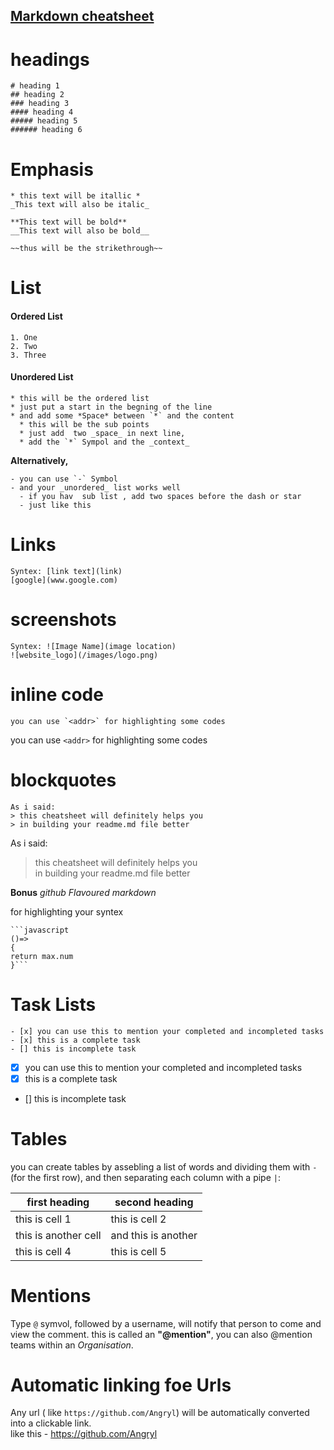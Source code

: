 ## [Markdown cheatsheet](https://github.com/Angryl/Readme-styling/edit/main/README.md)

# headings
```
# heading 1
## heading 2
### heading 3
#### heading 4
##### heading 5
###### heading 6
```
# Emphasis
```
* this text will be itallic *
_This text will also be italic_

**This text will be bold**
__This text will also be bold__

~~thus will be the strikethrough~~
```
# List
#### Ordered List
```
1. One
2. Two
3. Three
```
#### Unordered List
```
* this will be the ordered list
* just put a start in the begning of the line 
* and add some *Space* between `*` and the content
  * this will be the sub points
  * just add  two _space_ in next line,
  * add the `*` Sympol and the _context_
```
__Alternatively,__
```
- you can use `-` Symbol 
- and your _unordered_ list works well
  - if you hav  sub list , add two spaces before the dash or star
  - just like this 
```

# Links
```
Syntex: [link text](link)
[google](www.google.com)
```
# screenshots
```
Syntex: ![Image Name](image location)
![website_logo](/images/logo.png)
```
# inline code
```
you can use `<addr>` for highlighting some codes
```
you can use `<addr>` for highlighting some codes

# blockquotes
```
As i said:
> this cheatsheet will definitely helps you
> in building your readme.md file better
```

As i said:
> this cheatsheet will definitely helps you <br/>
> in building your readme.md file better

**Bonus**
_github Flavoured markdown_

for highlighting your syntex
```
```javascript
()=>
{
return max.num
}```
```
# Task Lists
```
- [x] you can use this to mention your completed and incompleted tasks
- [x] this is a complete task
- [] this is incomplete task
```
- [x] you can use this to mention your completed and incompleted tasks
- [x] this is a complete task
- [] this is incomplete task

# Tables
you can create tables by assebling a list of words and dividing them with `-` (for the first row), and then separating each column with a pipe `|`:

first heading | second heading
---------------|----------------
this is cell 1| this is cell 2
this is another cell | and this is another
this is cell 4|this is cell 5

# Mentions
Type `@` symvol, followed by a username, will notify that person to come and view the comment. this is called an
 __"@mention"__, you can also @mention teams within an _Organisation_.
 
 # Automatic linking foe Urls
 Any url ( like `https://github.com/Angryl`) will be automatically converted into a clickable link.<br/> 
 like this -  https://github.com/Angryl
